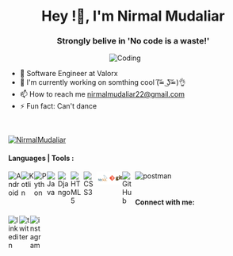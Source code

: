 <h1 align="center">Hey !👋, I'm Nirmal Mudaliar </h1>
<h3 align="center">Strongly belive in 'No code is a waste!'</h3>

<img align="right" alt="Coding" width="300" src="https://media.giphy.com/media/llarwdtFqG63IlqUR1/giphy.gif">
<br/>

- 🔭 Software Engineer at Valorx
- 🌱 I'm currently working on somthing cool    (͠≖ ͜ʖ͠≖)👌
- 📫 How to reach me nirmalmudaliar22@gmail.com
- ⚡ Fun fact: Can't dance
<br/>


<p align="left"> <a href="https://twitter.com/NirmalMudaliar" target="blank"><img src="https://img.shields.io/twitter/follow/NirmalMudaliar?color=1DA1F2&logo=twitter&style=for-the-badge" alt="NirmalMudaliar" /></a> </p>

<!-- ### My Stats
##### NOTE: Top languages does not indicate my skill level or something like that, it's a github metric of which languages i have the most code on github -->
<!-- [![Most used tech on Github](https://github-readme-stats.vercel.app/api/top-langs/?username=Nirmal-Mudaliar&layout=compact&show_icons=true&theme=radical)](https://github.com/Nirmal-Mudaliar)

[![Nirmal's GitHub stats](https://github-readme-stats.vercel.app/api?username=Nirmal-Mudaliar&show_icons=true&theme=radical)](https://github.com/Nirmal-Mudaliar) -->



#### Languages | Tools :
<img align="left" alt="Android" width="26px" src="https://img.icons8.com/fluency/48/000000/android-studio--v3.png" />
<img align="left" alt="Kotlin" width="26px" src="https://img.icons8.com/color/48/000000/kotlin.png"/>
<img src="https://user-images.githubusercontent.com/2676579/34940598-17cc20f0-f9be-11e7-8c6d-f0190d502d64.png" alt="postman" width="26px" height="26px"/>
<img align="left" alt="Python" width="26px" src="https://img.icons8.com/color/48/000000/python--v1.png" />
<img align="left" alt="Java" width="22px" src="https://img.icons8.com/color/48/000000/java-coffee-cup-logo--v2.png" />
<img align="left" alt="Django" width="26px" src="https://img.icons8.com/color/48/000000/django.png" />
<img align="left" alt="HTML5" width="26px" src="https://img.icons8.com/color/48/000000/html-5--v1.png" />
<img align="left" alt="CSS3" width="26px" src="https://img.icons8.com/color/64/000000/css3.png"/>

<img align="left" alt="MySQL" width="26px" src="https://raw.githubusercontent.com/github/explore/80688e429a7d4ef2fca1e82350fe8e3517d3494d/topics/mysql/mysql.png" />
<img align="left" alt="Git" width="26px" src="https://raw.githubusercontent.com/github/explore/80688e429a7d4ef2fca1e82350fe8e3517d3494d/topics/git/git.png" />
<img align="left" alt="GitHub" width="26px" src="https://img.icons8.com/ios-glyphs/48/000000/github.png" />

<br/>
<br/>



#### Connect with me:
[<img align="left" alt="linkedin" width="22px" src="https://img.icons8.com/fluency/48/000000/linkedin.png"/>](https://www.linkedin.com/in/nirmal-mudaliar-318b14218/)
[<img align="left" alt="twitter" width="22px" src="https://img.icons8.com/fluency/48/000000/twitter.png"/>](https://twitter.com/NirmalMudaliar)
[<img align="left" alt="instagram" width="22px" src="https://img.icons8.com/fluency/48/000000/instagram-new.png"/>](https://www.instagram.com/nirmal_mudaliar/?hl=en)
<br />
<br />
